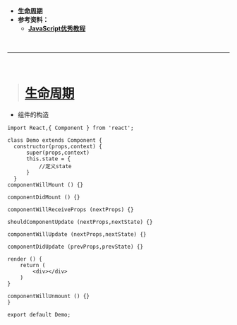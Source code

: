 > <h1 id=""></h1>
- [**生命周期**](#生命周期)
- **参考资料：**
	- [**JavaScript优秀教程**](https://developer.mozilla.org/zh-CN/docs/Web/JavaScript)



<br/>

***
<br/>

># <h1 id="生命周期">[生命周期](https://www.jianshu.com/p/c9bc994933d5)</h1>

- 组件的构造

```
import React,{ Component } from 'react';

class Demo extends Component {
  constructor(props,context) {
      super(props,context)
      this.state = {
          //定义state
      }
  }
componentWillMount () {}

componentDidMount () {}

componentWillReceiveProps (nextProps) {}

shouldComponentUpdate (nextProps,nextState) {}

componentWillUpdate (nextProps,nextState) {}

componentDidUpdate (prevProps,prevState) {}

render () {
    return (
        <div></div>
    )
}

componentWillUnmount () {}
}

export default Demo;
```


